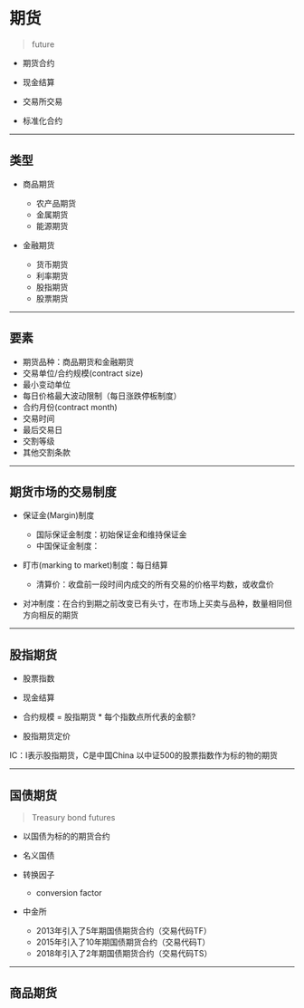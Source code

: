 # 期货
> future

- 期货合约

- 现金结算
- 交易所交易
- 标准化合约

---
## 类型
- 商品期货
    - 农产品期货
    - 金属期货
    - 能源期货

- 金融期货
    - 货币期货
    - 利率期货
    - 股指期货
    - 股票期货


---
## 要素
- 期货品种：商品期货和金融期货
- 交易单位/合约规模(contract size)
- 最小变动单位
- 每日价格最大波动限制（每日涨跌停板制度）
- 合约月份(contract month)
- 交易时间
- 最后交易日
- 交割等级
- 其他交割条款

---
## 期货市场的交易制度


- 保证金(Margin)制度
    - 国际保证金制度：初始保证金和维持保证金
    - 中国保证金制度：


- 盯市(marking to market)制度：每日结算
    - 清算价：收盘前一段时间内成交的所有交易的价格平均数，或收盘价

- 对冲制度：在合约到期之前改变已有头寸，在市场上买卖与品种，数量相同但方向相反的期货


---

## 股指期货
- 股票指数

- 现金结算
- 合约规模 = 股指期货 * 每个指数点所代表的金额?

- 股指期货定价

IC：I表示股指期货，C是中国China
以中证500的股票指数作为标的物的期货


---

## 国债期货
> Treasury bond futures

- 以国债为标的的期货合约
- 名义国债
- 转换因子
    - conversion factor

- 中金所
    - 2013年引入了5年期国债期货合约（交易代码TF）
    - 2015年引入了10年期国债期货合约（交易代码T）
    - 2018年引入了2年期国债期货合约（交易代码TS）

---

## 商品期货